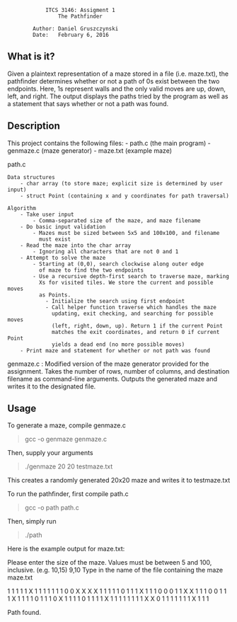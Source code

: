                 ITCS 3146: Assigment 1
                    The Pathfinder

            Author: Daniel Gruszczynski
            Date:   February 6, 2016

What is it?
----------------

Given a plaintext representation of a maze stored in a file (i.e. maze.txt), 
the pathfinder determines whether or not a path of 0s exist between the two 
endpoints. Here, 1s represent walls and the only valid moves are up, down, 
left, and right. The output displays the paths tried by the program as well 
as a statement that says whether or not a path was found.

Description
----------------

This project contains the following files:
    - path.c     (the main program)
    - genmaze.c  (maze generator)
    - maze.txt   (example maze)
    
path.c 

    Data structures 
        - char array (to store maze; explicit size is determined by user input)
        - struct Point (containing x and y coordinates for path traversal)

    Algorithm
        - Take user input 
            - Comma-separated size of the maze, and maze filename
        - Do basic input validation 
            - Mazes must be sized between 5x5 and 100x100, and filename 
              must exist  
        - Read the maze into the char array 
            - Ignoring all characters that are not 0 and 1
        - Attempt to solve the maze
            - Starting at (0,0), search clockwise along outer edge 
              of maze to find the two endpoints
            - Use a recursive depth-first search to traverse maze, marking
              Xs for visited tiles. We store the current and possible moves
              as Points. 
                - Initialize the search using first endpoint
                - Call helper function traverse which handles the maze
                  updating, exit checking, and searching for possible moves
                  (left, right, down, up). Return 1 if the current Point
                  matches the exit coordinates, and return 0 if current Point
                  yields a dead end (no more possible moves)
        - Print maze and statement for whether or not path was found 

genmaze.c : Modified version of the maze generator provided for the assignment.
            Takes the number of rows, number of columns, and destination 
            filename as command-line arguments. Outputs the generated maze 
            and writes it to the designated file.

Usage
----------------

To generate a maze, compile genmaze.c
> gcc -o genmaze genmaze.c

Then, supply your arguments
> ./genmaze 20 20 testmaze.txt

This creates a randomly generated 20x20 maze and writes it to testmaze.txt


To run the pathfinder, first compile path.c
> gcc -o path path.c

Then, simply run 
> ./path

Here is the example output for maze.txt:

Please enter the size of the maze.
Values must be between 5 and 100, inclusive. (e.g. 10,15)
9,10
Type in the name of the file containing the maze
maze.txt

1 1 1 1 1 X 1 1 1 1 
1 1 1 0 0 X X X X 1 
1 1 1 1 0 1 1 1 X 1 
1 1 0 0 0 1 1 X X 1 
1 1 0 0 1 1 1 X 1 1 
1 1 0 1 1 1 0 X 1 1 
1 1 0 1 1 1 1 X 1 1 
1 1 1 1 1 1 X X 0 1 
1 1 1 1 1 1 X 1 1 1 

Path found.

